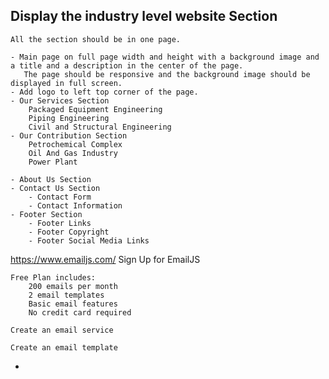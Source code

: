 
## Display the industry level website Section 
    All the section should be in one page.

    - Main page on full page width and height with a background image and a title and a description in the center of the page.
       The page should be responsive and the background image should be displayed in full screen.
    - Add logo to left top corner of the page. 
    - Our Services Section
        Packaged Equipment Engineering
        Piping Engineering
        Civil and Structural Engineering
    - Our Contribution Section
        Petrochemical Complex
        Oil And Gas Industry
        Power Plant

    - About Us Section
    - Contact Us Section
        - Contact Form
        - Contact Information
    - Footer Section
        - Footer Links
        - Footer Copyright
        - Footer Social Media Links



 https://www.emailjs.com/
    Sign Up for EmailJS

    Free Plan includes:
        200 emails per month
        2 email templates
        Basic email features
        No credit card required

    Create an email service

    Create an email template


- 